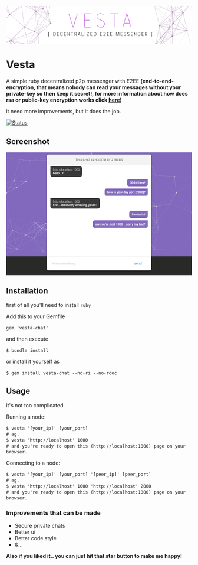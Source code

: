 <p align="center"><img src="./banner.png" alt="Vesta banner" align="center" /></p>

# Vesta

A simple ruby decentralized p2p messenger with E2EE __(end-to-end-encryption, that means nobody can read your messages without your private-key so then keep it secret!, for more information about how does rsa or public-key encryption works click <a href="https://en.wikipedia.org/wiki/RSA_(cryptosystem)">here</a>)__

it need more improvements, but it does the job.

[![Status](https://img.shields.io/badge/status-it%20works-9d67e4.svg?style=for-the-badge)](https://github.com/eVanilla/Vesta)

## Screenshot

<p align="center"><img src="./screenshot.png" alt="Vesta screenshot" align="center" /></p>

## Installation

first of all you'll need to install ```ruby``` 

Add this to your Gemfile
```
gem 'vesta-chat'
```
and then execute
```
$ bundle install
```
or install it yourself as
```
$ gem install vesta-chat --no-ri --no-rdoc
```

## Usage

it's not too complicated.

Running a node:
```
$ vesta '[your_ip]' [your_port]
# eg.
$ vesta 'http://localhost' 1000
# and you're ready to open this (http://localhost:1000) page on your browser.  
``` 
Connecting to a node:
```
$ vesta '[your_ip]' [your_port] '[peer_ip]' [peer_port]
# eg.
$ vesta 'http://localhost' 1000 'http://localhost' 2000
# and you're ready to open this (http://localhost:1000) page on your browser.  
```

### Improvements that can be made
* Secure private chats
* Better ui
* Better code style
* &...

**Also if you liked it.. you can just hit that star button to make me happy!**
